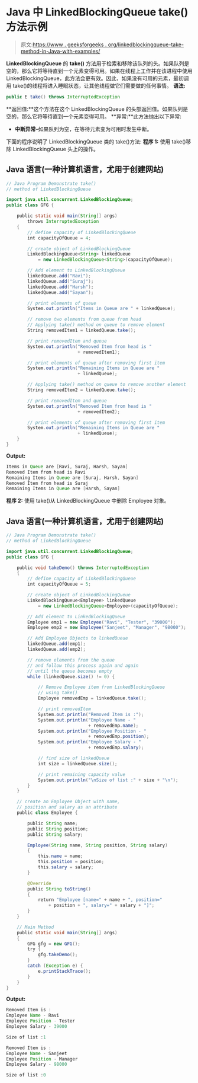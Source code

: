 # Java 中 LinkedBlockingQueue take()方法示例

> 原文:[https://www . geeksforgeeks . org/linkedblockingqueue-take-method-in-Java-with-examples/](https://www.geeksforgeeks.org/linkedblockingqueue-take-method-in-java-with-examples/)

**LinkedBlockingQueue** 的 **take()** 方法用于检索和移除该队列的头。如果队列是空的，那么它将等待直到一个元素变得可用。如果在线程上工作并在该进程中使用 LinkedBlockingQueue，此方法会更有效。因此，如果没有可用的元素，最初调用 take()的线程将进入睡眠状态，让其他线程做它们需要做的任何事情。
**语法:**

```java
public E take() throws InterruptedException
```

**返回值:**这个方法在这个 LinkedBlockingQueue 的头部返回值。如果队列是空的，那么它将等待直到一个元素变得可用。
**异常:**此方法抛出以下异常:

*   **中断异常**–如果队列为空，在等待元素变为可用时发生中断。

下面的程序说明了 LinkedBlockingQueue 类的 take()方法:
**程序 1:** 使用 take()移除 LinkedBlockingQueue 头上的操作。

## Java 语言(一种计算机语言，尤用于创建网站)

```java
// Java Program Demonstrate take()
// method of LinkedBlockingQueue

import java.util.concurrent.LinkedBlockingQueue;
public class GFG {

    public static void main(String[] args)
        throws InterruptedException
    {
        // define capacity of LinkedBlockingQueue
        int capacityOfQueue = 4;

        // create object of LinkedBlockingQueue
        LinkedBlockingQueue<String> linkedQueue
            = new LinkedBlockingQueue<String>(capacityOfQueue);

        // Add element to LinkedBlockingQueue
        linkedQueue.add("Ravi");
        linkedQueue.add("Suraj");
        linkedQueue.add("Harsh");
        linkedQueue.add("Sayan");

        // print elements of queue
        System.out.println("Items in Queue are " + linkedQueue);

        // remove two elements from queue from head
        // Applying take() method on queue to remove element
        String removedItem1 = linkedQueue.take();

        // print removedItem and queue
        System.out.println("Removed Item from head is "
                           + removedItem1);

        // print elements of queue after removing first item
        System.out.println("Remaining Items in Queue are "
                           + linkedQueue);

        // Applying take() method on queue to remove another element
        String removedItem2 = linkedQueue.take();

        // print removedItem and queue
        System.out.println("Removed Item from head is "
                           + removedItem2);

        // print elements of queue after removing first item
        System.out.println("Remaining Items in Queue are "
                           + linkedQueue);
    }
}
```

**Output:** 

```java
Items in Queue are [Ravi, Suraj, Harsh, Sayan]
Removed Item from head is Ravi
Remaining Items in Queue are [Suraj, Harsh, Sayan]
Removed Item from head is Suraj
Remaining Items in Queue are [Harsh, Sayan]
```

**程序 2:** 使用 take()从 LinkedBlockingQueue 中删除 Employee 对象。

## Java 语言(一种计算机语言，尤用于创建网站)

```java
// Java Program Demonstrate take()
// method of LinkedBlockingQueue

import java.util.concurrent.LinkedBlockingQueue;
public class GFG {

    public void takeDemo() throws InterruptedException
    {
        // define capacity of LinkedBlockingQueue
        int capacityOfQueue = 5;

        // create object of LinkedBlockingQueue
        LinkedBlockingQueue<Employee> linkedQueue
            = new LinkedBlockingQueue<Employee>(capacityOfQueue);

        // Add element to LinkedBlockingQueue
        Employee emp1 = new Employee("Ravi", "Tester", "39000");
        Employee emp2 = new Employee("Sanjeet", "Manager", "98000");

        // Add Employee Objects to linkedQueue
        linkedQueue.add(emp1);
        linkedQueue.add(emp2);

        // remove elements from the queue
        // and follow this process again and again
        // until the queue becomes empty
        while (linkedQueue.size() != 0) {

            // Remove Employee item from LinkedBlockingQueue
            // using take()
            Employee removedEmp = linkedQueue.take();

            // print removedItem
            System.out.println("Removed Item is :");
            System.out.println("Employee Name - "
                               + removedEmp.name);
            System.out.println("Employee Position - "
                               + removedEmp.position);
            System.out.println("Employee Salary - "
                               + removedEmp.salary);

            // find size of linkedQueue
            int size = linkedQueue.size();

            // print remaining capacity value
            System.out.println("\nSize of list :" + size + "\n");
        }
    }

    // create an Employee Object with name,
    // position and salary as an attribute
    public class Employee {

        public String name;
        public String position;
        public String salary;

        Employee(String name, String position, String salary)
        {
            this.name = name;
            this.position = position;
            this.salary = salary;
        }

        @Override
        public String toString()
        {
            return "Employee [name=" + name + ", position="
                + position + ", salary=" + salary + "]";
        }
    }

    // Main Method
    public static void main(String[] args)
    {
        GFG gfg = new GFG();
        try {
            gfg.takeDemo();
        }
        catch (Exception e) {
            e.printStackTrace();
        }
    }
}
```

**Output:** 

```java
Removed Item is :
Employee Name - Ravi
Employee Position - Tester
Employee Salary - 39000

Size of list :1

Removed Item is :
Employee Name - Sanjeet
Employee Position - Manager
Employee Salary - 98000

Size of list :0
```